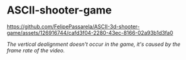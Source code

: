 # ASCII-shooter-game

<https://github.com/FelipePassarela/ASCII-3d-shooter-game/assets/126916744/cafd3f04-2280-43ec-8166-02a93b1d3fa0>

*The vertical dealignment doesn't occur in the game, it's caused by the frame rate of the video.*
